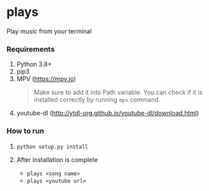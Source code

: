 # plays

Play music from your terminal

### Requirements

1. Python 3.8+
2. pip3
3. MPV (https://mpv.io)
   > Make sure to add it into Path variable. You can check if it is installed correctly by running `mpv` command.
4. youtube-dl (http://ytdl-org.github.io/youtube-dl/download.html)

### How to run

1. `python setup.py install`
2. After installation is complete

   - `plays <song name>`
   - `plays <youtube url>`
